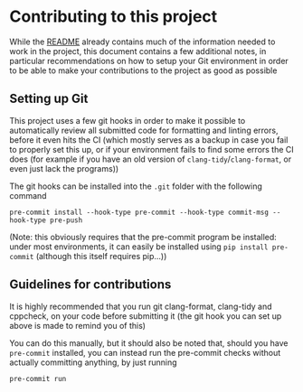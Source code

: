 # Contributing to this project

While the [README](./README.md) already contains much of the information needed to work in the project, this document contains a few additional notes, in particular recommendations on how to setup your Git environment in order to be able to make your contributions to the project as good as possible

## Setting up Git

This project uses a few git hooks in order to make it possible to automatically review all submitted code for formatting and linting errors, before it even hits the CI (which mostly serves as a backup in case you fail to properly set this up, or if your environment fails to find some errors the CI does (for example if you have an old version of `clang-tidy`/`clang-format`, or even just lack the programs))

The git hooks can be installed into the `.git` folder with the following command

```
pre-commit install --hook-type pre-commit --hook-type commit-msg --hook-type pre-push
```

(Note: this obviously requires that the pre-commit program be installed: under most environments, it can easily be installed using `pip install pre-commit` (although this itself requires pip...))

## Guidelines for contributions

It is highly recommended that you run git clang-format, clang-tidy and cppcheck, on your code before submitting it (the git hook you can set up above is made to remind you of this)

You can do this manually, but it should also be noted that, should you have `pre-commit` installed, you can instead run the pre-commit checks without actually committing anything, by just running

```
pre-commit run
```
